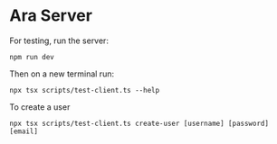 # Ara Server

For testing, run the server:

```
npm run dev
```

Then on a new terminal run:


```
npx tsx scripts/test-client.ts --help
```

To create a user

```
npx tsx scripts/test-client.ts create-user [username] [password] [email]
```
